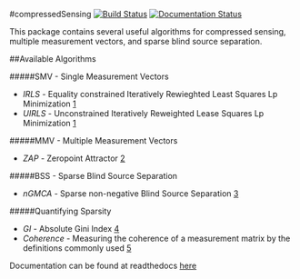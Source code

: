 #compressedSensing
[![Build Status](https://travis-ci.org/dahlend/CompressedSensing.svg?branch=master)](https://travis-ci.org/dahlend/compressedSensing)
[![Documentation Status](https://readthedocs.org/projects/compressedsensing/badge/?version=latest)](https://readthedocs.org/projects/compressedsensing/?badge=latest)


This package contains several useful algorithms for compressed sensing, multiple measurement vectors, and sparse blind source separation.

##Available Algorithms

#####SMV - Single Measurement Vectors
- *IRLS* - Equality constrained Iteratively Rewieghted Least Squares Lp Minimization [1][bib1]
- *UIRLS* - Unconstrained Iteratively Reweighted Lease Squares Lp Minimization [1][bib1]

#####MMV - Multiple Measurement Vectors
- *ZAP* - Zeropoint Attractor [2][bib2]

#####BSS - Sparse Blind Source Separation
- *nGMCA* - Sparse non-negative Blind Source Separation [3][bib3]

#####Quantifying Sparsity
- *GI* - Absolute Gini Index [4][bib4]
- *Coherence* - Measuring the coherence of a measurement matrix by the definitions commonly used [5][bib5] 

Documentation can be found at readthedocs [here](http://compressedsensing.readthedocs.org/en/latest/)


[bib1]:http://www.sciencedirect.com/science/article/pii/S092523121300430X
[bib2]:http://arxiv.org/pdf/1203.1548.pdf
[bib3]:http://arxiv.org/pdf/1308.5546.pdf
[bib4]:http://arxiv.org/pdf/0811.4706.pdf
[bib5]:http://cmc.edu/pages/faculty/DNeedell/papers/redundant.pdf